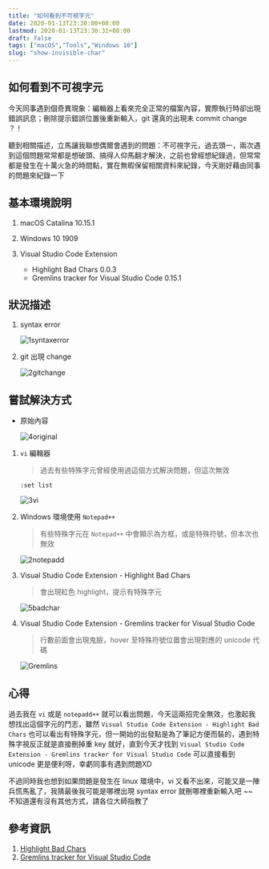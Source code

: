 ```yaml
---
title: "如何看到不可視字元"
date: 2020-01-13T23:30:00+08:00
lastmod: 2020-01-13T23:30:31+08:00
draft: false
tags: ["macOS","Tools","Windows 10"]
slug: "show-invisible-char"
---
```


## 如何看到不可視字元

今天同事遇到個奇異現象：編輯器上看來完全正常的檔案內容，實際執行時卻出現錯誤訊息；刪除提示錯誤位置後重新輸入，git 還真的出現未 commit change ？！

聽到相關描述，立馬讓我聯想偶爾會遇到的問題：不可視字元，過去頭一，兩次遇到這個問題常常都是想破頭、搞得人仰馬翻才解決，之前也曾經想紀錄過，但常常都是發生在十萬火急的時間點，實在無暇保留相關資料來紀錄，今天剛好藉由同事的問題來紀錄一下

## 基本環境說明

1. macOS Catalina 10.15.1
2. Windows 10 1909
3. Visual Studio Code Extension

    - Highlight Bad Chars 0.0.3
    - Gremlins tracker for Visual Studio Code 0.15.1

## 狀況描述

1. syntax error

    ![1syntaxerror](https://user-images.githubusercontent.com/3851540/72267452-0ca0a580-365b-11ea-8a8f-1585ce076bc5.png)

2. git 出現 change

    ![2gitchange](https://user-images.githubusercontent.com/3851540/72267453-0ca0a580-365b-11ea-8c96-20680a7b09bb.png)

## 嘗試解決方式

- 原始內容

    ![4original](https://user-images.githubusercontent.com/3851540/72267457-0d393c00-365b-11ea-801d-758015237914.png)

1. `vi` 編輯器

    > 過去有些特殊字元曾經使用過這個方式解決問題，但這次無效

    `:set list`

    ![3vi](https://user-images.githubusercontent.com/3851540/72267456-0d393c00-365b-11ea-8359-274a5e447e46.png)

2. Windows 環境使用 `Notepad++`

    > 有些特殊字元在 `Notepad++` 中會顯示為方框，或是特殊符號，但本次也無效

    ![2notepadd](https://user-images.githubusercontent.com/3851540/72267455-0ca0a580-365b-11ea-9c67-f08abafe0cf5.png)

3. Visual Studio Code Extension - Highlight Bad Chars

    > 會出現紅色 highlight，提示有特殊字元

    ![5badchar](https://user-images.githubusercontent.com/3851540/72267458-0d393c00-365b-11ea-9e8a-f28c01372fe1.png)

4. Visual Studio Code Extension - Gremlins tracker for Visual Studio Code

    > 行數前面會出現鬼臉，hover 至特殊符號位置會出現對應的 unicode 代碼

    ![Gremlins](https://user-images.githubusercontent.com/3851540/72267459-0d393c00-365b-11ea-80fe-a077b2b3c385.png)

## 心得

過去我在 `vi` 或是 `notepadd++` 就可以看出問題，今天這兩招完全無效，也激起我想找出這個字元的鬥志，雖然 `Visual Studio Code Extension - Highlight Bad Chars` 也可以看出有特殊字元，但一開始的出發點是為了筆記方便而裝的，遇到特殊字視反正就是直接刪掉重 key 就好，直到今天才找到 `Visual Studio Code Extension - Gremlins tracker for Visual Studio Code` 可以直接看到 unicode 更是便利呀，幸虧同事有遇到問題XD

不過同時我也想到如果問題是發生在 linux 環境中，vi 又看不出來，可能又是一陣兵慌馬亂了，我猜最後我可能是哪裡出現 syntax error 就刪哪裡重新輸入吧 ~~ 不知道還有沒有其他方式，請各位大師指教了

## 參考資訊

1. [Highlight Bad Chars](https://marketplace.visualstudio.com/items?itemName=wengerk.highlight-bad-chars)
2. [Gremlins tracker for Visual Studio Code](https://marketplace.visualstudio.com/items?itemName=nhoizey.gremlins)
